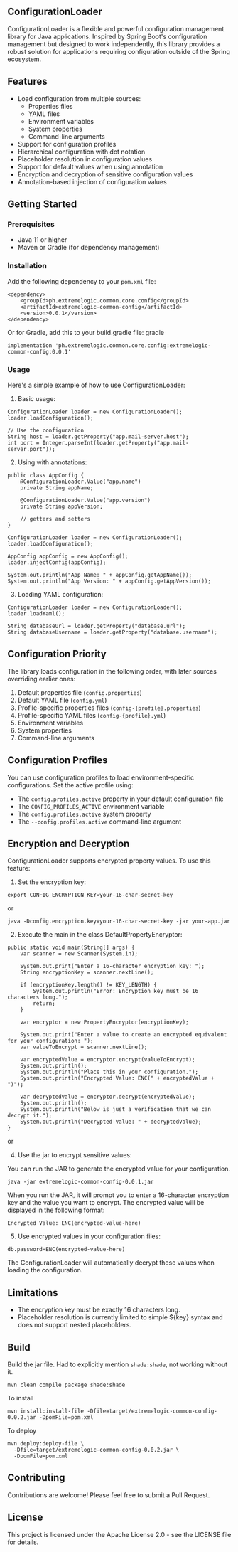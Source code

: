 
## ConfigurationLoader

ConfigurationLoader is a flexible and powerful configuration management library for Java applications. Inspired by Spring Boot's configuration management but designed to work independently, this library provides a robust solution for applications requiring configuration outside of the Spring ecosystem.

## Features

- Load configuration from multiple sources:
  - Properties files
  - YAML files
  - Environment variables
  - System properties
  - Command-line arguments
- Support for configuration profiles
- Hierarchical configuration with dot notation
- Placeholder resolution in configuration values
- Support for default values when using annotation
- Encryption and decryption of sensitive configuration values
- Annotation-based injection of configuration values

## Getting Started
### Prerequisites

- Java 11 or higher
- Maven or Gradle (for dependency management)

### Installation

Add the following dependency to your `pom.xml` file:

```
<dependency>
    <groupId>ph.extremelogic.common.core.config</groupId>
    <artifactId>extremelogic-common-config</artifactId>
    <version>0.0.1</version>
</dependency>
```

Or for Gradle, add this to your build.gradle file:
gradle

```
implementation 'ph.extremelogic.common.core.config:extremelogic-common-config:0.0.1'
```

### Usage
Here's a simple example of how to use ConfigurationLoader:

1. Basic usage:

```
ConfigurationLoader loader = new ConfigurationLoader();
loader.loadConfiguration();

// Use the configuration
String host = loader.getProperty("app.mail-server.host");
int port = Integer.parseInt(loader.getProperty("app.mail-server.port"));
```

2. Using with annotations:

```
public class AppConfig {
    @ConfigurationLoader.Value("app.name")
    private String appName;

    @ConfigurationLoader.Value("app.version")
    private String appVersion;

    // getters and setters
}

ConfigurationLoader loader = new ConfigurationLoader();
loader.loadConfiguration();

AppConfig appConfig = new AppConfig();
loader.injectConfig(appConfig);

System.out.println("App Name: " + appConfig.getAppName());
System.out.println("App Version: " + appConfig.getAppVersion());
```

3. Loading YAML configuration:

```
ConfigurationLoader loader = new ConfigurationLoader();
loader.loadYaml();

String databaseUrl = loader.getProperty("database.url");
String databaseUsername = loader.getProperty("database.username");
```


## Configuration Priority
The library loads configuration in the following order, with later sources overriding earlier ones:

1. Default properties file (`config.properties`)
2. Default YAML file (`config.yml`)
3. Profile-specific properties files (`config-{profile}.properties`)
4. Profile-specific YAML files (`config-{profile}.yml`)
5. Environment variables
6. System properties
7. Command-line arguments

## Configuration Profiles
You can use configuration profiles to load environment-specific configurations. Set the active profile using:

- The `config.profiles.active` property in your default configuration file
- The `CONFIG_PROFILES_ACTIVE` environment variable
- The `config.profiles.active` system property
- The `--config.profiles.active` command-line argument

## Encryption and Decryption

ConfigurationLoader supports encrypted property values. To use this feature:

1. Set the encryption key:

```shell
export CONFIG_ENCRYPTION_KEY=your-16-char-secret-key
```
or

```shell
java -Dconfig.encryption.key=your-16-char-secret-key -jar your-app.jar
```

2. Execute the main in the class DefaultPropertyEncryptor:

```
public static void main(String[] args) {
    var scanner = new Scanner(System.in);

    System.out.print("Enter a 16-character encryption key: ");
    String encryptionKey = scanner.nextLine();

    if (encryptionKey.length() != KEY_LENGTH) {
        System.out.println("Error: Encryption key must be 16 characters long.");
        return;
    }

    var encryptor = new PropertyEncryptor(encryptionKey);

    System.out.print("Enter a value to create an encrypted equivalent for your configuration: ");
    var valueToEncrypt = scanner.nextLine();

    var encryptedValue = encryptor.encrypt(valueToEncrypt);
    System.out.println();
    System.out.println("Place this in your configuration.");
    System.out.println("Encrypted Value: ENC(" + encryptedValue + ")");

    var decryptedValue = encryptor.decrypt(encryptedValue);
    System.out.println();
    System.out.println("Below is just a verification that we can decrypt it.");
    System.out.println("Decrypted Value: " + decryptedValue);
}
```

or

4. Use the jar to encrypt sensitive values:

You can run the JAR to generate the encrypted value for your configuration.

```
java -jar extremelogic-common-config-0.0.1.jar
```

When you run the JAR, it will prompt you to enter a 16-character encryption key and the value you want to encrypt. The encrypted value will be displayed in the following format:

```
Encrypted Value: ENC(encrypted-value-here)
```


5. Use encrypted values in your configuration files:

```properties
db.password=ENC(encrypted-value-here)
```

The ConfigurationLoader will automatically decrypt these values when loading the configuration.

## Limitations

- The encryption key must be exactly 16 characters long.
- Placeholder resolution is currently limited to simple ${key} syntax and does not support nested placeholders.

## Build

Build the jar file. Had to explicitly mention `shade:shade`, not working without it. 

```shell
mvn clean compile package shade:shade
```

To install

```shell
mvn install:install-file -Dfile=target/extremelogic-common-config-0.0.2.jar -DpomFile=pom.xml
```

To deploy

```shell
mvn deploy:deploy-file \
  -Dfile=target/extremelogic-common-config-0.0.2.jar \
  -DpomFile=pom.xml

```

## Contributing
Contributions are welcome! Please feel free to submit a Pull Request.

## License
This project is licensed under the Apache License 2.0 - see the LICENSE file for details.